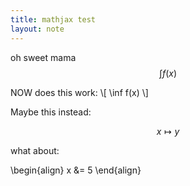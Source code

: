 ```yaml
---
title: mathjax test
layout: note
---
```



oh sweet mama $$\int f(x)$$

NOW does this work: \\[ \inf f(x) \\]

Maybe this instead:

$$ x \mapsto y $$

what about:

\begin{align}
x &= 5
\end{align}




